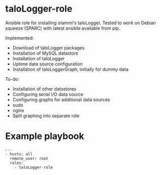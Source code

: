 # taloLogger-role
Ansible role for installing olammi's taloLogger. Tested to work on Debian
squeeze (SPARC) with latest ansible available from pip.

Implemented:
 - Download of taloLogger packages
 - Installation of MySQL datastore
 - Installation of taloLogger
 - Uptime data source configuration
 - Installation of taloLoggerGraph, initially for dummy data 

To-do:
 - Installation of other datastores
 - Configuring serial I/O data source
 - Configuring graphs for additional data sources
 - sudo
 - nginx
 - Split graphing into separate role

# Example playbook

```
---
- hosts: all
  remote_user: root
  roles:
    - taloLogger-role
```

